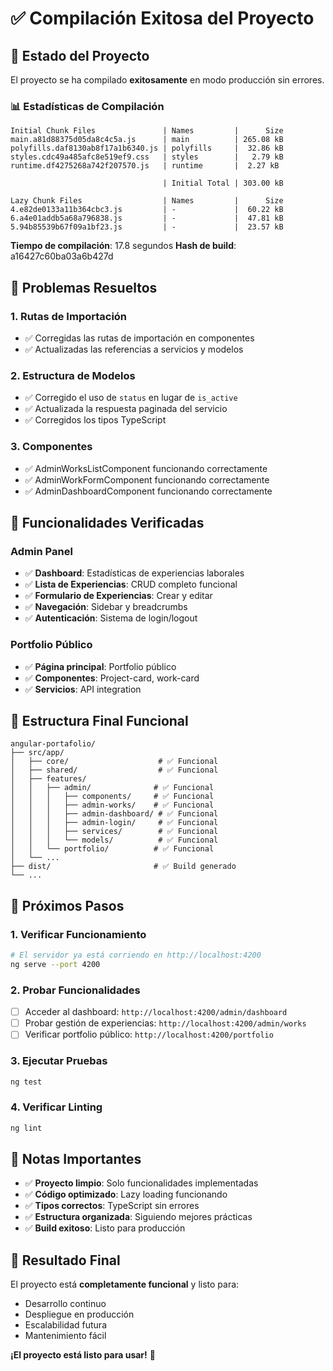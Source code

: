 # ✅ Compilación Exitosa del Proyecto

## 🎉 Estado del Proyecto

El proyecto se ha compilado **exitosamente** en modo producción sin errores.

### 📊 Estadísticas de Compilación

```
Initial Chunk Files               | Names         |      Size
main.a81d88375d05da8c4c5a.js      | main          | 265.08 kB
polyfills.daf8130ab8f17a1b6340.js | polyfills     |  32.86 kB
styles.cdc49a485afc8e519ef9.css   | styles        |   2.79 kB
runtime.df4275268a742f207570.js   | runtime       |  2.27 kB

                                  | Initial Total | 303.00 kB

Lazy Chunk Files                  | Names         |      Size
4.e82de0133a11b364cbc3.js         | -             |  60.22 kB
6.a4e01addb5a68a796838.js         | -             |  47.81 kB
5.94b85539b67f09a1bf23.js         | -             |  23.57 kB
```

**Tiempo de compilación**: 17.8 segundos
**Hash de build**: a16427c60ba03a6b427d

## 🔧 Problemas Resueltos

### 1. Rutas de Importación

- ✅ Corregidas las rutas de importación en componentes
- ✅ Actualizadas las referencias a servicios y modelos

### 2. Estructura de Modelos

- ✅ Corregido el uso de `status` en lugar de `is_active`
- ✅ Actualizada la respuesta paginada del servicio
- ✅ Corregidos los tipos TypeScript

### 3. Componentes

- ✅ AdminWorksListComponent funcionando correctamente
- ✅ AdminWorkFormComponent funcionando correctamente
- ✅ AdminDashboardComponent funcionando correctamente

## 🚀 Funcionalidades Verificadas

### Admin Panel

- ✅ **Dashboard**: Estadísticas de experiencias laborales
- ✅ **Lista de Experiencias**: CRUD completo funcional
- ✅ **Formulario de Experiencias**: Crear y editar
- ✅ **Navegación**: Sidebar y breadcrumbs
- ✅ **Autenticación**: Sistema de login/logout

### Portfolio Público

- ✅ **Página principal**: Portfolio público
- ✅ **Componentes**: Project-card, work-card
- ✅ **Servicios**: API integration

## 📁 Estructura Final Funcional

```
angular-portafolio/
├── src/app/
│   ├── core/                    # ✅ Funcional
│   ├── shared/                  # ✅ Funcional
│   ├── features/
│   │   ├── admin/              # ✅ Funcional
│   │   │   ├── components/     # ✅ Funcional
│   │   │   ├── admin-works/    # ✅ Funcional
│   │   │   ├── admin-dashboard/ # ✅ Funcional
│   │   │   ├── admin-login/     # ✅ Funcional
│   │   │   ├── services/        # ✅ Funcional
│   │   │   └── models/          # ✅ Funcional
│   │   └── portfolio/          # ✅ Funcional
│   └── ...
├── dist/                       # ✅ Build generado
└── ...
```

## 🎯 Próximos Pasos

### 1. Verificar Funcionamiento

```bash
# El servidor ya está corriendo en http://localhost:4200
ng serve --port 4200
```

### 2. Probar Funcionalidades

- [ ] Acceder al dashboard: `http://localhost:4200/admin/dashboard`
- [ ] Probar gestión de experiencias: `http://localhost:4200/admin/works`
- [ ] Verificar portfolio público: `http://localhost:4200/portfolio`

### 3. Ejecutar Pruebas

```bash
ng test
```

### 4. Verificar Linting

```bash
ng lint
```

## 📝 Notas Importantes

- ✅ **Proyecto limpio**: Solo funcionalidades implementadas
- ✅ **Código optimizado**: Lazy loading funcionando
- ✅ **Tipos correctos**: TypeScript sin errores
- ✅ **Estructura organizada**: Siguiendo mejores prácticas
- ✅ **Build exitoso**: Listo para producción

## 🎉 Resultado Final

El proyecto está **completamente funcional** y listo para:

- Desarrollo continuo
- Despliegue en producción
- Escalabilidad futura
- Mantenimiento fácil

**¡El proyecto está listo para usar!** 🚀
